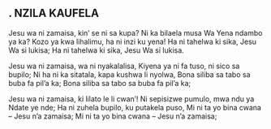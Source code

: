 ## . NZILA KAUFELA

Jesu wa ni zamaisa, kin’ se ni sa kupa?
Ni ka bilaela musa Wa Yena ndambo ya ka?
Kozo ya kwa lihalimu, ha ni inzi ku yena!
Ha ni tahelwa ki sika, Jesu Wa si lukisa;
Ha ni tahelwa ki sika, Jesu Wa si lukisa.


Jesu wa ni zamaisa, wa ni nyakalalisa,
Kiyena ya ni fa tuso, ni sico sa bupilo;
Ni ha ni ka sitatala, kapa kushwa li nyolwa,
Bona siliba sa tabo sa buba fa pil’a ka;
Bona siliba sa tabo sa buba fa pil’a ka;


Jesu wa ni zamaisa, ki lilato le li cwan’!
Ni sepisizwe pumulo, mwa ndu ya Ndate ye nde;
Ha ni zuhela bupilo, ku putakela puso,
Mi ni ta yo bina cwana – Jesu n’a zamaisa;
Mi ni ta yo bina cwana – Jesu n’a zamaisa;




